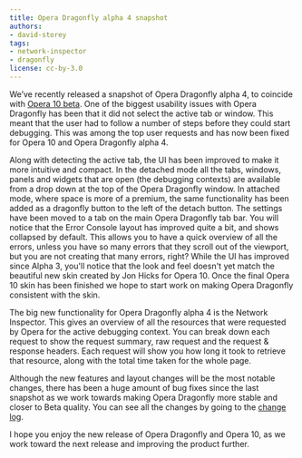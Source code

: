 ```yaml
---
title: Opera Dragonfly alpha 4 snapshot
authors:
- david-storey
tags:
- network-inspector
- dragonfly
license: cc-by-3.0
---
```


<p>We’ve recently released a snapshot of Opera Dragonfly alpha 4, to coincide with <a href="https://www.opera.com/browser/next/">Opera 10 beta</a>.  One of the biggest usability issues with Opera Dragonfly has been that it did not select the active tab or window.  This meant that the user had to follow a number of steps before they could start debugging.  This was among the top user requests and has now been fixed for Opera 10 and Opera Dragonfly alpha 4.</p>

<p>Along with detecting the active tab, the UI has been improved to make it more intuitive and compact.  In the detached mode all the tabs, windows, panels and widgets that are open (the debugging contexts) are available from a drop down at the top of the Opera Dragonfly window.  In attached mode, where space is more of a premium, the same functionality has been added as a dragonfly button to the left of the detach button.  The settings have been moved to a tab on the main Opera Dragonfly tab bar.  You will notice that the Error Console layout has improved quite a bit, and shows collapsed by default.  This allows you to have a quick overview of all the errors, unless you have so many errors that they scroll out of the viewport, but you are not creating that many errors, right? While the UI has improved since Alpha 3, you&#39;ll notice that the look and feel doesn&#39;t yet match the beautiful new skin created by Jon Hicks for Opera 10. Once the final Opera 10 skin has been finished we hope to start work on making Opera Dragonfly consistent with the skin.</p>

<p>The big new functionality for Opera Dragonfly alpha 4  is the Network Inspector.  This gives an overview of all the resources that were requested by Opera for the active debugging context.  You can break down each request to show the request summary, raw request and the request &amp; response headers.  Each request will show you how long it took to retrieve that resource, along with the total time taken for the whole page.</p>

<p>Although the new features and layout changes will be the most notable changes, there has been a huge amount of bug fixes since the last snapshot as we work towards making Opera Dragonfly more stable and closer to Beta quality.  You can see all the changes by going to the <a href="https://dragonfly.opera.com/app/core-2-2/logs/1090.89585c66ad64.log">change log</a>.</p>

<p>I hope you enjoy the new release of Opera Dragonfly and Opera 10, as we work toward the next release and improving the product further.</p>
